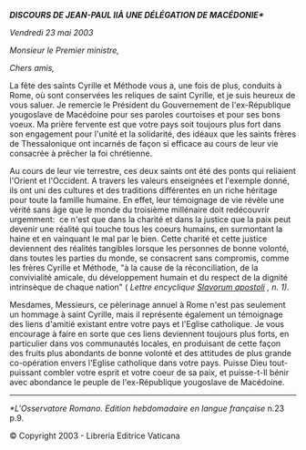 ***DISCOURS DE JEAN-PAUL II******À UNE DÉLÉGATION DE MACÉDONIE\****

*Vendredi 23 mai 2003*

*Monsieur le Premier ministre,*

*Chers amis,*

La fête des saints Cyrille et Méthode vous a, une fois de plus, conduits à Rome, où sont conservées les reliques de saint Cyrille, et je suis heureux de vous saluer. Je remercie le Président du Gouvernement de l'ex-République yougoslave de Macédoine pour ses paroles courtoises et pour ses bons voeux. Ma prière fervente est que votre pays soit toujours plus fort dans son engagement pour l'unité et la solidarité, des idéaux que les saints frères de Thessalonique ont incarnés de façon si efficace au cours de leur vie consacrée à prêcher la foi chrétienne.

Au cours de leur vie terrestre, ces deux saints ont été des ponts qui reliaient l'Orient et l'Occident. A travers les valeurs enseignées et l'exemple donné, ils ont uni des cultures et des traditions différentes en un riche héritage pour toute la famille humaine. En effet, leur témoignage de vie révèle une vérité sans âge que le monde du troisième millénaire doit redécouvrir urgemment:  ce n'est que dans la charité et dans la justice que la paix peut devenir une réalité qui touche tous les coeurs humains, en surmontant la haine et en vainquant le mal par le bien. Cette charité et cette justice deviennent des réalités tangibles lorsque les personnes de bonne volonté, dans toutes les parties du monde, se consacrent sans compromis, comme les frères Cyrille et Méthode, "à la cause de la réconciliation, de la convivialité amicale, du développement humain et du respect de la dignité intrinsèque de chaque nation" ( *Lettre encyclique* [*Slavorum apostoli*](/content/john-paul-ii/fr/encyclicals/documents/hf_jp-ii_enc_02061985_slavorum-apostoli.html) *, n. 1).*

Mesdames, Messieurs, ce pèlerinage annuel à Rome n'est pas seulement un hommage à saint Cyrille, mais il représente également un témoignage des liens d'amitié existant entre votre pays et l'Eglise catholique. Je vous encourage à faire en sorte que ces liens deviennent toujours plus forts, en particulier dans vos communautés locales, en produisant de cette façon des fruits plus abondants de bonne volonté et des attitudes de plus grande co-opération envers l'Eglise catholique dans votre pays. Puisse Dieu tout-puissant combler votre esprit et votre coeur de sa paix, et puisse-t-Il bénir avec abondance le peuple de l'ex-République yougoslave de Macédoine.

* * *

*\*L'Osservatore Romano. Edition hebdomadaire en langue française* n.23 p.9.

© Copyright 2003 - Libreria Editrice Vaticana